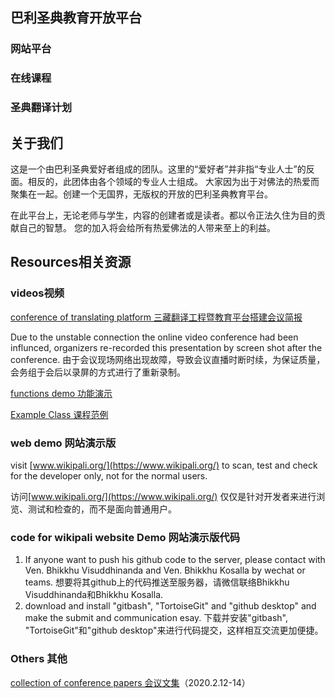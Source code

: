 
## 巴利圣典教育开放平台

### 网站平台
### 在线课程
### 圣典翻译计划

## 关于我们
这是一个由巴利圣典爱好者组成的团队。这里的“爱好者”并非指“专业人士”的反面。相反的，此团体由各个领域的专业人士组成。
大家因为出于对佛法的热爱而聚集在一起。创建一个无国界，无版权的开放的巴利圣典教育平台。

在此平台上，无论老师与学生，内容的创建者或是读者。都以令正法久住为目的贡献自己的智慧。
您的加入将会给所有热爱佛法的人带来至上的利益。

## Resources相关资源
### videos视频
[conference of translating platform 三藏翻译工程暨教育平台搭建会议简报](https://www.youtube.com/playlist?list=PL_1iJBQvNPFHT6UisME_cOSts5fFecK14)

Due to the unstable connection the online video conference had been influnced, organizers re-recorded this presentation by screen shot after the conference.
由于会议现场网络出现故障，导致会议直播时断时续，为保证质量，会务组于会后以录屏的方式进行了重新录制。

[functions demo 功能演示](https://www.youtube.com/playlist?list=PL_1iJBQvNPFFNLOaZh2u3VwDYUyJuK_xa)

[Example Class 课程范例](https://www.youtube.com/playlist?list=PL_1iJBQvNPFHwP1ZL4sbhtJTnYeMiEm29)


### web demo 网站演示版

visit [www.wikipali.org/](https://www.wikipali.org/) to scan, test and check for the developer only, not for the normal users.


访问[www.wikipali.org/](https://www.wikipali.org/) 仅仅是针对开发者来进行浏览、测试和检查的，而不是面向普通用户。

### code for wikipali website Demo 网站演示版代码
1. If anyone want to push his github code to the server, please contact with Ven. Bhikkhu Visuddhinanda and Ven. Bhikkhu Kosalla by wechat or teams.
想要将其github上的代码推送至服务器，请微信联络Bhikkhu Visuddhinanda和Bhikkhu Kosalla.
2. download and install "gitbash", "TortoiseGit" and "github desktop" and make the submit and communication esay.
下载并安装"gitbash", "TortoiseGit"和"github desktop"来进行代码提交，这样相互交流更加便捷。


### Others 其他

[collection of conference papers 会议文集](https://drive.google.com/file/d/1CDPKLXMUX30IXc27BeNleHI3uI5OhsFL/view?usp=sharing)（2020.2.12-14）
